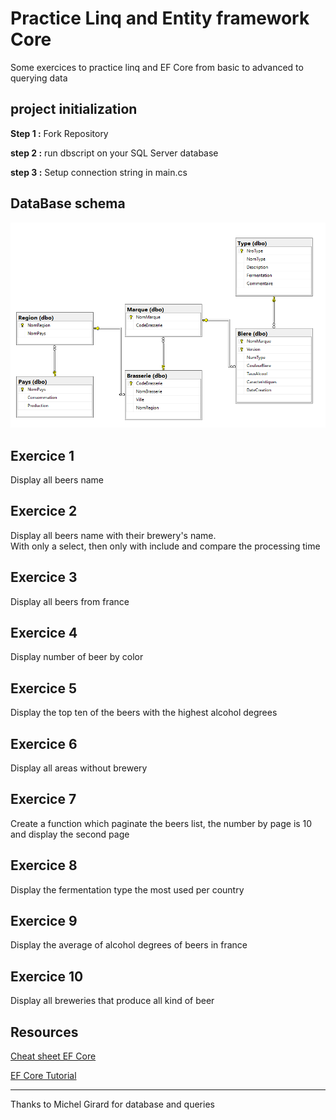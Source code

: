 # Practice Linq and Entity framework Core

Some exercices to practice linq and EF Core from basic to advanced to querying data

## project initialization

**Step 1 :** Fork Repository

**step 2 :** run dbscript on your SQL Server database

**step 3 :** Setup connection string in main.cs

## DataBase schema

![alt text](https://github.com/LargeGaultier/PracticeLinqandEfCore/blob/master/PracticeLinqEfCore/DbSchema.png "DbSchema")

## Exercice 1 
Display all beers name

## Exercice 2
Display all beers name with their brewery's name.  
With only a select, then only with include and compare the processing time

## Exercice 3
Display all beers from france

## Exercice 4
Display number of beer by color

## Exercice 5
Display the top ten of the beers with the highest alcohol degrees

## Exercice 6
Display all areas without brewery

## Exercice 7
Create a function which paginate the beers list, the number by page is 10 and display the second page

## Exercice 8
Display the fermentation type the most used per country

## Exercice 9
Display the average of alcohol degrees of beers in france

## Exercice 10
Display all breweries that produce all kind of beer

## Resources

[Cheat sheet EF Core](https://gallery.mailchimp.com/659e2cbd2829799e7dc94ae35/files/5aa535aa-5f9f-4a7f-8d67-134479ef5a08/EF_Core_Cheat_Sheet.pdf)

[EF Core Tutorial](https://www.entityframeworktutorial.net/efcore/entity-framework-core.aspx)



---
Thanks to Michel Girard for database and queries

